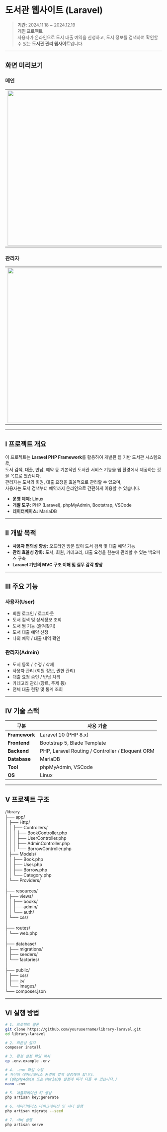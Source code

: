 # 도서관 웹사이트 (Laravel)

> **기간:** 2024.11.18 ~ 2024.12.19  
> **개인 프로젝트**  
> 사용자가 온라인으로 도서 대출 예약을 신청하고, 도서 정보를 검색하여 확인할 수 있는 **도서관 관리 웹사이트**입니다.

---

## 화면 미리보기

### 메인
<table>
  <tr>
    <td><img width="500" src="https://github.com/user-attachments/assets/2ff943d5-94ac-4626-b6bb-45f709b2de50" /></td>
    <td><img width="500"src="https://github.com/user-attachments/assets/963623db-63ba-48bd-8f64-386b4c15838c" /></td>
  </tr>
</table>

### 관리자
<table>
  <tr>
    <td><img width="500"src="https://github.com/user-attachments/assets/c6b954d1-813b-4569-b2c8-86346da3410d" /></td>
    <td><img width="500" src="https://github.com/user-attachments/assets/26cc8136-1970-47fb-a5b6-27bdbeabf3b1" /></td>
  </tr>
</table>

---

## Ⅰ 프로젝트 개요

이 프로젝트는 **Laravel PHP Framework**를 활용하여 개발된 웹 기반 도서관 시스템으로,  
도서 검색, 대출, 반납, 예약 등 기본적인 도서관 서비스 기능을 웹 환경에서 제공하는 것을 목표로 했습니다.  
관리자는 도서와 회원, 대출 요청을 효율적으로 관리할 수 있으며,  
사용자는 도서 검색부터 예약까지 온라인으로 간편하게 이용할 수 있습니다.

- **운영 체제:** Linux  
- **개발 도구:** PHP (Laravel), phpMyAdmin, Bootstrap, VSCode  
- **데이터베이스:** MariaDB  

---

## Ⅱ 개발 목적

- **사용자 편의성 향상:** 오프라인 방문 없이 도서 검색 및 대출 예약 가능  
- **관리 효율성 강화:** 도서, 회원, 카테고리, 대출 요청을 한눈에 관리할 수 있는 백오피스 구축  
- **Laravel 기반의 MVC 구조 이해 및 실무 감각 향상**  

---

## Ⅲ 주요 기능

###  사용자(User)
- 회원 로그인 / 로그아웃  
- 도서 검색 및 상세정보 조회  
- 도서 찜 기능 (즐겨찾기)  
- 도서 대출 예약 신청  
- 나의 예약 / 대출 내역 확인  

###  관리자(Admin)
- 도서 등록 / 수정 / 삭제  
- 사용자 관리 (회원 정보, 권한 관리)  
- 대출 요청 승인 / 반납 처리  
- 카테고리 관리 (장르, 주제 등)  
- 전체 대출 현황 및 통계 조회  

---

## Ⅳ 기술 스택

| 구분 | 사용 기술 |
|------|------------|
| **Framework** | Laravel 10 (PHP 8.x) |
| **Frontend** | Bootstrap 5, Blade Template |
| **Backend** | PHP, Laravel Routing / Controller / Eloquent ORM |
| **Database** | MariaDB |
| **Tool** | phpMyAdmin, VSCode |
| **OS** | Linux |

---

## Ⅴ 프로젝트 구조

/library  
├── app/  
│ ├── Http/  
│ │ ├── Controllers/  
│ │ │ ├── BookController.php  
│ │ │ ├── UserController.php  
│ │ │ ├── AdminController.php  
│ │ │ └── BorrowController.php  
│ ├── Models/  
│ │ ├── Book.php  
│ │ ├── User.php  
│ │ ├── Borrow.php  
│ │ └── Category.php  
│ └── Providers/  
│  
├── resources/  
│ ├── views/  
│ │ ├── books/  
│ │ ├── admin/  
│ │ └── auth/  
│ └── css/  
│  
├── routes/  
│ └── web.php  
│  
├── database/  
│ ├── migrations/  
│ ├── seeders/  
│ └── factories/  
│  
├── public/  
│ ├── css/  
│ ├── js/  
│ └── images/  
└── composer.json  

---

## Ⅵ 실행 방법

```bash
# 1. 프로젝트 클론
git clone https://github.com/yourusername/library-laravel.git
cd library-laravel

# 2. 의존성 설치
composer install

# 3. 환경 설정 파일 복사
cp .env.example .env

# 4. .env 파일 수정
# 자신의 데이터베이스 환경에 맞게 설정해야 합니다.
# (phpMyAdmin 또는 MariaDB 설정에 따라 다를 수 있습니다.)
nano .env

# 5. 애플리케이션 키 생성
php artisan key:generate

# 6. 데이터베이스 마이그레이션 및 시더 실행
php artisan migrate --seed

# 7. 서버 실행
php artisan serve
```

